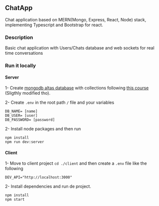 ## ChatApp

Chat application based on MERN(Mongo, Express, React, Node) stack, implementing Typescript and Bootstrap for react.

### Description

Basic chat application with Users/Chats database and web sockets for real time conversations 

### Run it locally

#### Server

1- Create [mongodb altas database](https://www.mongodb.com/cloud/atlas) with collections following [this course](https://platzi.com/clases/backend-js/) (Sligthly modified tho).

2- Create `.env` in the root path `/` file and your variables

```
DB_NAME= [name]
DB_USER= [user]
DB_PASSWORD= [password]
```

2- Install node packages and then run

```
npm install
npm run dev:server
```

#### Client

1- Move to client project `cd ./client` and then create a `.env` file like the following

```
DEV_API="http://localhost:3000"
```

2- Install dependencies and run de project.

```
npm install
npm start
```
